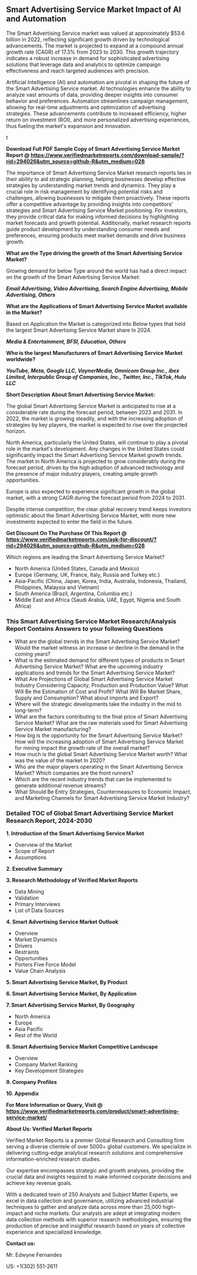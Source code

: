 <h2>Smart Advertising Service Market Impact of AI and Automation</h2><p>The Smart Advertising Service market was valued at approximately $53.6 billion in 2022, reflecting significant growth driven by technological advancements. The market is projected to expand at a compound annual growth rate (CAGR) of 17.3% from 2023 to 2030. This growth trajectory indicates a robust increase in demand for sophisticated advertising solutions that leverage data and analytics to optimize campaign effectiveness and reach targeted audiences with precision.</p><p>Artificial Intelligence (AI) and automation are pivotal in shaping the future of the Smart Advertising Service market. AI technologies enhance the ability to analyze vast amounts of data, providing deeper insights into consumer behavior and preferences. Automation streamlines campaign management, allowing for real-time adjustments and optimization of advertising strategies. These advancements contribute to increased efficiency, higher return on investment (ROI), and more personalized advertising experiences, thus fueling the market's expansion and innovation.</p>t</p><p id="" class=""><strong>Download Full PDF Sample Copy of Smart Advertising Service Market Report @ <a href="https://www.verifiedmarketreports.com/download-sample/?rid=294026&utm_source=github-R&utm_medium=028" target="_blank">https://www.verifiedmarketreports.com/download-sample/?rid=294026&utm_source=github-R&utm_medium=028</a></strong></p><p>The importance of&nbsp;Smart Advertising Service Market research reports lies in their ability to aid strategic planning, helping businesses develop effective strategies by understanding market trends and dynamics. They play a crucial role in risk management by identifying potential risks and challenges, allowing businesses to mitigate them proactively. These reports offer a competitive advantage by providing insights into competitors' strategies and Smart Advertising Service Market positioning. For investors, they provide critical data for making informed decisions by highlighting market forecasts and growth potential. Additionally, market research reports guide product development by understanding consumer needs and preferences, ensuring products meet market demands and drive business growth.</p><p><strong>What are the&nbsp;Type driving the growth of the Smart Advertising Service Market?</strong></p><p id="" class="">Growing demand for below Type around the world has had a direct impact on the growth of the Smart Advertising Service Market:</p><em><strong>Email Advertising, Video Advertising, Search Engine Advertising, Mobile Advertising, Others</strong></em></p><strong>What are the&nbsp;Applications&nbsp;of Smart Advertising Service Market available in the Market?</strong></p><p id="" class="">Based on Application the Market is categorized into Below types that held the largest Smart Advertising Service Market share In 2024.</p><em><strong>Media & Entertainment, BFSI, Education, Others</strong></em></p><strong>Who is the largest Manufacturers of Smart Advertising Service Market worldwide?</strong></p><p><em><strong>YouTube, Meta, Google LLC, VaynerMedia, Omnicom Group Inc., ibex Limited, Interpublic Group of Companies, Inc., Twitter, Inc., TikTok, Hulu LLC</strong></em></p><p id="" class=""><strong>Short Description About Smart Advertising Service Market:</strong></p><p>The global Smart Advertising Service Market is anticipated to rise at a considerable rate during the forecast period, between 2023 and 2031. In 2022, the market is growing steadily, and with the increasing adoption of strategies by key players, the market is expected to rise over the projected horizon.</p><p>North America, particularly the United States, will continue to play a pivotal role in the market's development. Any changes in the United States could significantly impact the Smart Advertising Service Market growth trends. The market in North America is projected to grow considerably during the forecast period, driven by the high adoption of advanced technology and the presence of major industry players, creating ample growth opportunities.</p><p>Europe is also expected to experience significant growth in the global market, with a strong CAGR during the forecast period from 2024 to 2031.</p><p>Despite intense competition, the clear global recovery trend keeps investors optimistic about the Smart Advertising Service Market, with more new investments expected to enter the field in the future.</p><p id="" class=""><strong>Get Discount On The Purchase Of This Report @ <a href="https://www.verifiedmarketreports.com/ask-for-discount/?rid=294026&utm_source=github-R&utm_medium=028" target="_blank">https://www.verifiedmarketreports.com/ask-for-discount/?rid=294026&utm_source=github-R&utm_medium=028</a></strong></p>Which regions are leading the Smart Advertising Service Market?</p><ul><li>North America (United States, Canada and Mexico)</li><li>Europe (Germany, UK, France, Italy, Russia and Turkey etc.)</li><li>Asia-Pacific (China, Japan, Korea, India, Australia, Indonesia, Thailand, Philippines, Malaysia and Vietnam)</li><li>South America (Brazil, Argentina, Columbia etc.)</li><li>Middle East and Africa (Saudi Arabia, UAE, Egypt, Nigeria and South Africa)</li></ul><h3 id="" class="">This Smart Advertising Service Market Research/Analysis Report Contains Answers to your following Questions</h3><ul><li>What are the global trends in the Smart Advertising Service Market? Would the market witness an increase or decline in the demand in the coming years?</li><li>What is the estimated demand for different types of products in Smart Advertising Service Market? What are the upcoming industry applications and trends for the Smart Advertising Service Market?</li><li>What Are Projections of Global Smart Advertising Service Market Industry Considering Capacity, Production and Production Value? What Will Be the Estimation of Cost and Profit? What Will Be Market Share, Supply and Consumption? What about imports and Export?</li><li>Where will the strategic developments take the industry in the mid to long-term?</li><li>What are the factors contributing to the final price of Smart Advertising Service Market? What are the raw materials used for Smart Advertising Service Market manufacturing?</li><li>How big is the opportunity for the Smart Advertising Service Market? How will the increasing adoption of Smart Advertising Service Market for mining impact the growth rate of the overall market?</li><li>How much is the global Smart Advertising Service Market worth? What was the value of the market In 2020?</li><li>Who are the major players operating in the Smart Advertising Service Market? Which companies are the front runners?</li><li>Which are the recent industry trends that can be implemented to generate additional revenue streams?</li><li>What Should Be Entry Strategies, Countermeasures to Economic Impact, and Marketing Channels for Smart Advertising Service Market Industry?</li></ul><h3 id="" class="">Detailed TOC of Global Smart Advertising Service Market Research Report, 2024-2030</h3><p id="" class=""><strong>1. Introduction of the Smart Advertising Service Market</strong></p><ul><li>Overview of the Market</li><li>Scope of Report</li><li>Assumptions</li></ul><p id="" class=""><strong>2. Executive Summary</strong></p><p id="" class=""><strong>3. Research Methodology of Verified Market Reports</strong></p><ul><li>Data Mining</li><li>Validation</li><li>Primary Interviews</li><li>List of Data Sources</li></ul><p id="" class=""><strong>4. Smart Advertising Service Market Outlook</strong></p><ul><li>Overview</li><li>Market Dynamics</li><li>Drivers</li><li>Restraints</li><li>Opportunities</li><li>Porters Five Force Model</li><li>Value Chain Analysis</li></ul><p id="" class=""><strong>5. Smart Advertising Service Market, By Product</strong></p><p id="" class=""><strong>6. Smart Advertising Service Market, By Application</strong></p><p id="" class=""><strong>7. Smart Advertising Service Market, By Geography</strong></p><ul><li>North America</li><li>Europe</li><li>Asia Pacific</li><li>Rest of the World</li></ul><p id="" class=""><strong>8. Smart Advertising Service Market Competitive Landscape</strong></p><ul><li>Overview</li><li>Company Market Ranking</li><li>Key Development Strategies</li></ul><p id="" class=""><strong>9. Company Profiles</strong></p><p id="" class=""><strong>10. Appendix</strong></p><p id="" class=""><strong>For More Information or Query, Visit @ <a href="https://www.verifiedmarketreports.com/product/smart-advertising-service-market/" target="_blank">https://www.verifiedmarketreports.com/product/smart-advertising-service-market/</a></strong></p><p id="" class=""><strong>About Us: Verified Market Reports</strong></p><p id="" class="">Verified Market Reports is a premier Global Research and Consulting firm serving a diverse clientele of over 5000+ global customers. We specialize in delivering cutting-edge analytical research solutions and comprehensive information-enriched research studies.</p><p id="" class="">Our expertise encompasses strategic and growth analyses, providing the crucial data and insights required to make informed corporate decisions and achieve key revenue goals.</p><p id="" class="">With a dedicated team of 250 Analysts and Subject Matter Experts, we excel in data collection and governance, utilizing advanced industrial techniques to gather and analyze data across more than 25,000 high-impact and niche markets. Our analysts are adept at integrating modern data collection methods with superior research methodologies, ensuring the production of precise and insightful research based on years of collective experience and specialized knowledge.</p><p id="" class=""><strong>Contact us:</strong></p><p id="" class="">Mr. Edwyne Fernandes</p><p id="" class="">US: +1(302) 551-2611</p>